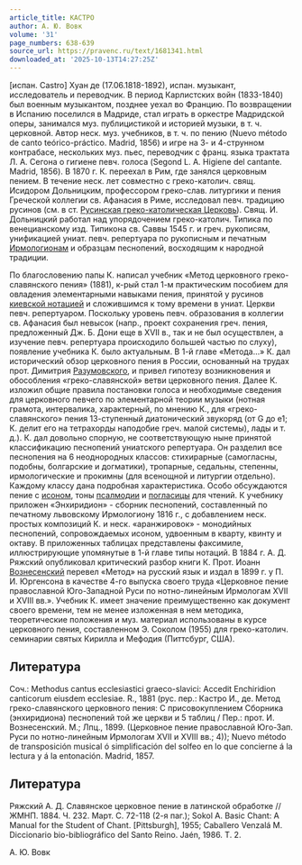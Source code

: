 ```yaml
---
article_title: КАСТРО
author: А. Ю. Вовк
volume: '31'
page_numbers: 638-639
source_url: https://pravenc.ru/text/1681341.html
downloaded_at: '2025-10-13T14:27:25Z'
---
```


[испан. Castro] Хуан де (17.06.1818-1892), испан. музыкант, исследователь и переводчик. В период Карлистских войн (1833-1840) был военным музыкантом, позднее уехал во Францию. По возвращении в Испанию поселился в Мадриде, стал играть в оркестре Мадридской оперы, занимался муз. публицистикой и историей музыки, в т. ч. церковной. Автор неск. муз. учебников, в т. ч. по пению (Nuevo método de canto teórico-práctico. Madrid, 1856) и игре на 3- и 4-струнном контрабасе, нескольких муз. пьес, переводчик с франц. языка трактата Л. А. Сегона о гигиене певч. голоса (Segond L. A. Higiene del cantante. Madrid, 1856). В 1870 г. К. переехал в Рим, где занялся церковным пением. В течение неск. лет совместно с греко-католич. свящ. Исидором Дольницким, профессором греко-слав. литургики и пения Греческой коллегии св. Афанасия в Риме, исследовал певч. традицию русинов (см. в ст. [Русинская греко-католическая Церковь](<https://pravenc.ru/text/Русинская греко-католическая Церковь.html>)). Свящ. И. Дольницкий работал над упорядочением греко-католич. Типика по венецианскому изд. Типикона св. Саввы 1545 г. и греч. рукописям, унификацией униат. певч. репертуара по рукописным и печатным [Ирмологионам](https://pravenc.ru/text/Ирмологионам.html) и образцам песнопений, восходящим к народной традиции.

По благословению папы К. написал учебник «Метод церковного греко-славянского пения» (1881), к-рый стал 1-м практическим пособием для овладения элементарными навыками пения, принятой у русинов [киевской нотацией](<https://pravenc.ru/text/киевской нотацией.html>) и сложившимся к тому времени в униат. Церкви певч. репертуаром. Поскольку уровень певч. образования в коллегии св. Афанасия был невысок (напр., проект сохранения греч. пения, предложенный Дж. Б. Дони еще в XVII в., так и не был осуществлен, а изучение певч. репертуара происходило большей частью по слуху), появление учебника К. было актуальным. В 1-й главе «Метода...» К. дал исторический обзор церковного пения в России, основанный на трудах прот. Димитрия [Разумовского](https://pravenc.ru/text/Разумовский.html), и привел гипотезу возникновения и обособления «греко-славянской» ветви церковного пения. Далее К. изложил общие правила постановки голоса и необходимые сведения для церковного певчего по элементарной теории музыки (нотная грамота, интервалика, характерный, по мнению К., для «греко-славянского» пения 13-ступенный диатонический звукоряд (от G до e1; К. делит его на тетрахорды наподобие греч. малой системы), лады и т. д.). К. дал довольно спорную, не соответствующую ныне принятой классификацию песнопений униатского репертуара. Он разделил все песнопения на 6 неоднородных классов: стихирарные (самогласны, подобны, болгарские и догматики), тропарные, седальны, степенны, ирмологические и прокимны (для всенощной и литургии отдельно). Каждому классу дана подробная характеристика. Особо обсуждаются пение с [исоном](https://pravenc.ru/text/исоном.html), тоны [псалмодии](https://pravenc.ru/text/псалмодия.html) и [погласицы](https://pravenc.ru/text/погласицы.html) для чтений. К учебнику приложен «Энхиридион» - сборник песнопений, составленный по печатному львовскому Ирмологиону 1816 г., с добавлением неск. простых композиций К. и неск. «аранжировок» - монодийных песнопений, сопровождаемых исоном, удвоенным в кварту, квинту и октаву. В приложенных таблицах представлены факсимиле, иллюстрирующие упомянутые в 1-й главе типы нотаций. В 1884 г. А. Д. Ряжский опубликовал критический разбор книги К. Прот. Иоанн [Вознесенский](https://pravenc.ru/text/Вознесенский.html) перевел «Метод» на русский язык и издал в 1899 г. у П. И. Юргенсона в качестве 4-го выпуска своего труда «Церковное пение православной Юго-Западной Руси по нотно-линейным Ирмологам XVII и XVIII вв.». Учебник К. имеет значение преимущественно как документ своего времени, тем не менее изложенная в нем методика, теоретические положения и муз. материал использованы в курсе церковного пения, составленном Э. Соколом (1955) для греко-католич. семинарии святых Кирилла и Мефодия (Питтсбург, США).

## Литература

Cоч.: Methodus cantus ecclesiastici graeco-slavici: Аccedit Enchiridion canticorum eiusdem ecclesiae. R., 1881 (рус. пер.: Кастро И., де. Метод греко-славянского церковного пения: С присовокуплением Сборника (энхиридиона) песнопений той же церкви и 5 таблиц / Пер.: прот. И. Вознесенский. М.; Лпц., 1899. (Церковное пение православной Юго-Зап. Руси по нотно-линейным Ирмологам XVII и XVIII вв.; 4)); Nuevo método de transposición musical ó simplificación del solfeo en lo que concierne á la lectura y á la entonación. Madrid, 1857.

## Литература

Ряжский А. Д. Славянское церковное пение в латинской обработке // ЖМНП. 1884. Ч. 232. Март. С. 72-118 (2-я паг.); Sokol A. Basic Chant: A Manual for the Student of Chant. [Pittsburgh], 1955; Caballero Venzalá M. Diccionario bio-bibliográfico del Santo Reino. Jaén, 1986. T. 2.

А. Ю. Вовк
